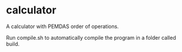 # calculator
A calculator with PEMDAS order of operations.

Run compile.sh to automatically compile the program in a folder called build.

